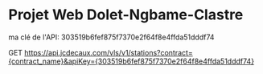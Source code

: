 # Projet Web Dolet-Ngbame-Clastre

ma clé de l'API: 303519b6fef875f7370e2f64f8e4ffda51dddf74

GET https://api.jcdecaux.com/vls/v1/stations?contract={contract_name}&apiKey={303519b6fef875f7370e2f64f8e4ffda51dddf74}